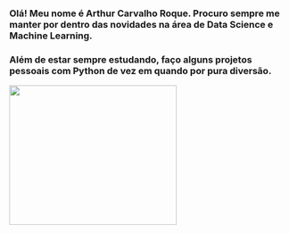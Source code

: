 ### Olá! Meu nome é Arthur Carvalho Roque. Procuro sempre me manter por dentro das novidades na área de Data Science e Machine Learning. 

### Além de estar sempre estudando, faço alguns  projetos pessoais com Python de vez em quando por pura diversão. 

<div class="box">
    <img src="https://i.pinimg.com/originals/91/16/8b/91168b4873f6659b3e9fdfe4b89cd864.gif" width="300" height="250">
</div>

<!---
ArthurRoque/ArthurRoque is a ✨ special ✨ repository because its `README.md` (this file) appears on your GitHub profile.
You can click the Preview link to take a look at your changes.
--->

